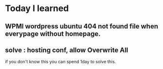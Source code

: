 # Today I learned

## WPMl wordpress ubuntu 404 not found file when everypage without homepage.

## solve : hosting conf, allow Overwrite All 

if you don't know this you can spend 1day to solve this.
